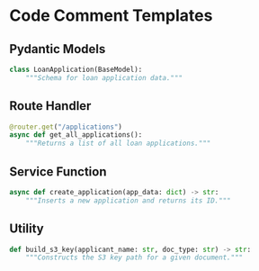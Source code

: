 # Code Comment Templates

## Pydantic Models

```python
class LoanApplication(BaseModel):
    """Schema for loan application data."""
```

## Route Handler

```python
@router.get("/applications")
async def get_all_applications():
    """Returns a list of all loan applications."""
```

## Service Function

```python
async def create_application(app_data: dict) -> str:
    """Inserts a new application and returns its ID."""
```

## Utility

```python
def build_s3_key(applicant_name: str, doc_type: str) -> str:
    """Constructs the S3 key path for a given document."""
```